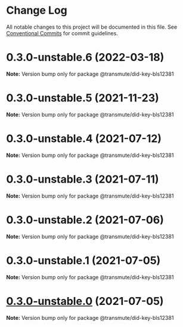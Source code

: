 # Change Log

All notable changes to this project will be documented in this file.
See [Conventional Commits](https://conventionalcommits.org) for commit guidelines.

# 0.3.0-unstable.6 (2022-03-18)

**Note:** Version bump only for package @transmute/did-key-bls12381





# 0.3.0-unstable.5 (2021-11-23)

**Note:** Version bump only for package @transmute/did-key-bls12381





# 0.3.0-unstable.4 (2021-07-12)

**Note:** Version bump only for package @transmute/did-key-bls12381





# 0.3.0-unstable.3 (2021-07-11)

**Note:** Version bump only for package @transmute/did-key-bls12381





# 0.3.0-unstable.2 (2021-07-06)

**Note:** Version bump only for package @transmute/did-key-bls12381





# 0.3.0-unstable.1 (2021-07-05)

**Note:** Version bump only for package @transmute/did-key-bls12381





# [0.3.0-unstable.0](https://github.com/transmute-industries/did-key.js/compare/v0.2.1-unstable.42...v0.3.0-unstable.0) (2021-07-05)

**Note:** Version bump only for package @transmute/did-key-bls12381
